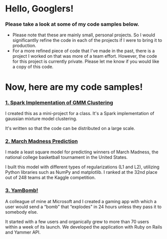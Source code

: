 # Hello, Googlers!
### Please take a look at some of my code samples below.

- Please note that these are mainly small, personal projects.  So I would significantlly refine the code in each of the projects if I were to bring it to production.
- For a more refined piece of code that I've made in the past, there is a project I worked on that was more of a team effort.  However, the code for this project is currently private.  Please let me know if you would like a copy of this code.


# Now, here are my code samples!

### [1. Spark Implementation of GMM Clustering](https://github.com/yosukesugishita/gmm_clustering)
I created this as a mini-project for a class. It's a Spark implementation of gaussian mixture model clustering.

It's written so that the code can be distributed on a large scale.

### [2. March Madness Prediction](https://github.com/yosukesugishita/march_madness/)
I made a least square model for predicting winners of March Madness, the national college basketball tournament in the United States.

I built this model with different types of regularizations (L1 and L2), utilizing Python libraries such as NumPy and matplotlib. I ranked at the 32nd place out of 248 teams at the Kaggle competition.

### [3. YamBomb!](https://github.com/yosukesugishita/yambomb)
A colleague of mine at Microsoft and I created a gaming app with which a user would send a “bomb” that “explodes” in 24 hours unless they pass it to somebody else.

It started with a few users and organically grew to more than 70 users within a week of its launch. We developed the application with Ruby on Rails and Yammer API.
